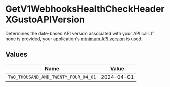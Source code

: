 # GetV1WebhooksHealthCheckHeaderXGustoAPIVersion

Determines the date-based API version associated with your API call. If none is provided, your application's [minimum API version](https://docs.gusto.com/embedded-payroll/docs/api-versioning#minimum-api-version) is used.


## Values

| Name                                 | Value                                |
| ------------------------------------ | ------------------------------------ |
| `TWO_THOUSAND_AND_TWENTY_FOUR_04_01` | 2024-04-01                           |